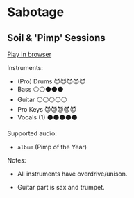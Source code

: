 # Sabotage

## Soil & 'Pimp' Sessions


[Play in browser](http://pages.cs.wisc.edu/~tolly/customs/?title=sabotage&artist=soil-and-pimp-sessions)

Instruments:

  * (Pro) Drums 😈😈😈😈😈
  * Bass ⚪️⚪️⚫️⚫️⚫️
  * Guitar ⚪️⚪️⚪️⚪️⚪️
  * Pro Keys 😈😈😈😈😈
  * Vocals (1) ⚫️⚫️⚫️⚫️⚫️

Supported audio:

  * `album` (Pimp of the Year)

Notes:

  * All instruments have overdrive/unison.

  * Guitar part is sax and trumpet.

